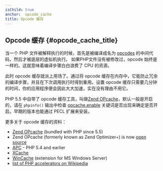 ```yaml
---
isChild: true
anchor:  opcode_cache
title: Opcode 缓存
---
```


## Opcode 缓存 {#opcode_cache_title}

当一个 PHP 文件被解释执行的时候，首先是被编译成名为 [opcodes](http://php.net/manual/en/internals2.opcodes.php) 的中间代码，然后才被底层的虚拟机执行。
如果PHP文件没有被修改过，opcode 始终是一样的。这就意味着编译步骤白白浪费了 CPU 的资源。

此时 opcode 缓存就派上用场了。通过将 opcode 缓存在内存中，它能防止冗余的编译步骤，并且在下次调用执行时得到重用。设置 opcode 缓存只需要几分钟的时间，你的应用程序便会因此大大加速，实在没有理由不用它。

PHP 5.5 中自带了 opcode 缓存工具，叫做[Zend OPcache][opcache-book]，默认一般是开启的，请在 `phpinfo()` 输出中检查 [opcache.enable](http://php.net/manual/en/opcache.configuration.php#ini.opcache.enable) 关键词是否出现来确定是否开启。早期的版本也能通过 PECL 扩展来安装。

更多关于 opcode 缓存的资料：

* [Zend OPcache][opcache-book] (bundled with PHP since 5.5)
* Zend OPcache (formerly known as Zend Optimizer+) is now [open source][Zend Optimizer+]
* [APC] - PHP 5.4 and earlier
* [XCache]
* [WinCache] (extension for MS Windows Server)
* [list of PHP accelerators on Wikipedia][PHP_accelerators]


[opcache-book]: https://secure.php.net/book.opcache
[APC]: https://secure.php.net/book.apc
[XCache]: https://xcache.lighttpd.net/
[Zend Optimizer+]: https://github.com/zendtech/ZendOptimizerPlus
[WinCache]: https://www.iis.net/downloads/microsoft/wincache-extension
[PHP_accelerators]: https://wikipedia.org/wiki/List_of_PHP_accelerators

